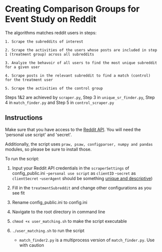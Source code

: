 # Creating Comparison Groups for Event Study on Reddit

The algorithms matches reddit users in steps:

    1. Scrape the subreddits of interest

    2. Scrape the activities of the users whose posts are included in step 1 (treatment group) across all subreddits

    3. Analyze the behavoir of all users to find the most unique subreddit for a given user

    4. Scrape posts in the relevant subreddit to find a match (control) for the treatment user

    5. Scrape the activities of the control group

Steps 1&2 are achieved by `scraper.py`, Step 3 in `unique_sr_finder.py`, Step 4 in `match_finder.py` and Step 5 in `control_scraper.py`

## Instructions

Make sure that you have access to the [Reddit API](https://www.reddit.com/prefs/apps). You will need the 'personal use script' and 'secret'.

Additionally, the script uses `praw, psaw, configparser, numpy and pandas` modules, so please be sure to install those.

To run the script:

1. Input your Reddit API credentials in the `scraperSettings` of config_public.ini 
    -`personal use script` as `clientID`
    -`secret` as `clientSecret`
    -`userAgent` should be something [unique and descriptive](https://github.com/reddit-archive/reddit/wiki/API))

2. Fill in the `treatmentSubreddit` and change other configurations as you see fit 

3. Rename config_public.ini to config.ini

4. Navigate to the root directory in command line

5. `chmod +x user_matching.sh` to make the script executable

6. `./user_matching.sh` to run the script 
    - `match_finder2.py` is a multiprocess version of `match_finder.py`. Use with caution
